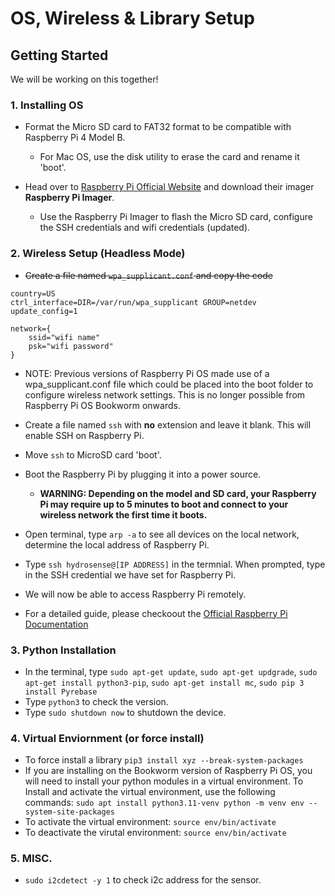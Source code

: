 # OS, Wireless & Library Setup

## Getting Started

We will be working on this together!
<br>

### 1. Installing OS

- Format the Micro SD card to FAT32 format to be compatible with Raspberry Pi 4 Model B.

  - For Mac OS, use the disk utility to erase the card and rename it 'boot'. <br>

- Head over to [Raspberry Pi Official Website](https://www.raspberrypi.com/software/operating-systems/) and download their imager **Raspberry Pi Imager**.
  - Use the Raspberry Pi Imager to flash the Micro SD card, configure the SSH credentials and wifi credentials (updated).

### 2. Wireless Setup (Headless Mode)

- ~~Create a file named `wpa_supplicant.conf` and copy the code~~

```
country=US
ctrl_interface=DIR=/var/run/wpa_supplicant GROUP=netdev
update_config=1

network={
    ssid="wifi name"
    psk="wifi password"
}
```

- NOTE: Previous versions of Raspberry Pi OS made use of a wpa_supplicant.conf file which could be placed into the boot folder to configure wireless network settings. This is no longer possible from Raspberry Pi OS Bookworm onwards.

- Create a file named `ssh` with **no** extension and leave it blank. This will enable SSH on Raspberry Pi.
- Move `ssh` to MicroSD card 'boot'.

- Boot the Raspberry Pi by plugging it into a power source.
  - **WARNING: Depending on the model and SD card, your Raspberry Pi may require up to 5 minutes to boot and connect to your wireless network the first time it boots.**
- Open terminal, type `arp -a` to see all devices on the local network, determine the local address of Raspberry Pi.
- Type `ssh hydrosense@[IP ADDRESS]` in the termnial. When prompted, type in the SSH credential we have set for Raspberry Pi.
- We will now be able to access Raspberry Pi remotely. <br>
- For a detailed guide, please checkoout the [Official Raspberry Pi Documentation](https://www.raspberrypi.com/documentation/computers/configuration.html#connect-to-a-wireless-network)

### 3. Python Installation

- In the terminal, type `sudo apt-get update`, `sudo apt-get updgrade`, `sudo apt-get install python3-pip`, `sudo apt-get install mc`, `sudo pip 3 install Pyrebase`
- Type `python3` to check the version.
- Type `sudo shutdown now` to shutdown the device.

### 4. Virtual Enviornment (or force install)

- To force install a library `pip3 install xyz --break-system-packages`
- If you are installing on the Bookworm version of Raspberry Pi OS, you will need to install your python modules in a virtual environment. To Install and activate the virtual environment, use the following commands: `sudo apt install python3.11-venv
python -m venv env --system-site-packages`
- To activate the virtual environment: `source env/bin/activate`
- To deactivate the virutal environment: `source env/bin/activate`

### 5. MISC.

- `sudo i2cdetect -y 1` to check i2c address for the sensor.
